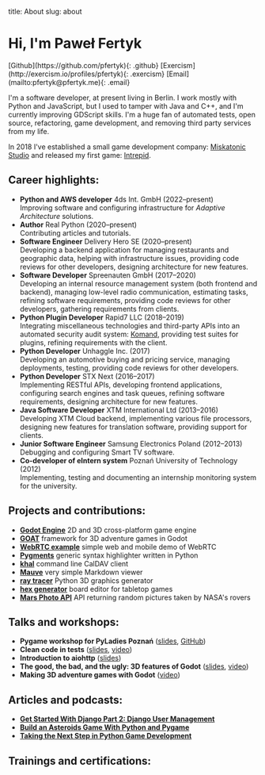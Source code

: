 title: About
slug: about

# Hi, I'm Paweł Fertyk

<div class="photo"></div>
<div class="social-links" markdown="1">
[Github](https://github.com/pfertyk){: .github}
[Exercism](http://exercism.io/profiles/pfertyk){: .exercism}
[Email](mailto:pfertyk@pfertyk.me){: .email}
</div>

I'm a software developer, at present living in Berlin.
I work mostly with Python and JavaScript,
but I used to tamper with Java and C++,
and I'm currently improving GDScript skills.
I'm a huge fan of automated tests, open source, refactoring, game development,
and removing third party services from my life.

In 2018 I've established a small game development company: [Miskatonic Studio](https://miskatonicstudio.com) and released my first game: [Intrepid](https://store.steampowered.com/app/992860/Intrepid).

## Career highlights:
* **Python and AWS developer** 4ds Int. GmbH (2022&ndash;present)  
Improving software and configuring infrastructure for *Adaptive Architecture* solutions.
* **Author** Real Python (2020&ndash;present)  
Contributing articles and tutorials.
* **Software Engineer** Delivery Hero SE (2020&ndash;present)  
Developing a backend application for managing restaurants and geographic data, helping with infrastructure issues, providing code reviews for other developers, designing architecture for new features.
* **Software Developer** Spreenauten GmbH (2017&ndash;2020)  
Developing an internal resource management system (both frontend and backend), managing low-level radio communication, estimating tasks, refining software requirements, providing code reviews for other developers, gathering requirements from clients.
* **Python Plugin Developer** Rapid7 LLC (2018&ndash;2019)  
Integrating miscellaneous technologies and third-party APIs into an automated security audit system: [Komand](https://docs.komand.com/docs/installing-and-updating-plugins), providing test suites for plugins, refining requirements with the client.
* **Python Developer** Unhaggle Inc. (2017)  
Developing an automotive buying and pricing service, managing deployments, testing, providing code reviews for other developers.
* **Python Developer** STX Next (2016&ndash;2017)  
Implementing RESTful APIs, developing frontend applications, configuring search engines and task queues, refining software requirements, designing architecture for new features.
* **Java Software Developer** XTM International Ltd (2013&ndash;2016)  
Developing XTM Cloud backend, implementing various file processors, designing new features for translation software, providing support for clients.
* **Junior Software Engineer** Samsung Electronics Poland (2012&ndash;2013)  
Debugging and configuring Smart TV software.
* **Co-developer of eIntern system** Poznań University of Technology (2012)  
Implementing, testing and documenting an internship monitoring system for the university.

## Projects and contributions:

* [**Godot Engine**](https://github.com/godotengine/godot) 2D and 3D cross-platform game engine
* [**GOAT**](https://github.com/miskatonicstudio/goat) framework for 3D adventure games in Godot
* [**WebRTC example**](https://github.com/pfertyk/webrtc-working-example) simple web and mobile demo of WebRTC
* [**Pygments**](https://github.com/pygments/pygments) generic syntax highlighter written in Python
* [**khal**](https://github.com/pimutils/khal) command line CalDAV client
* [**Mauve**](https://github.com/pfertyk/mauve) very simple Markdown viewer
* [**ray tracer**](https://github.com/pfertyk/ray_tracer) Python 3D graphics generator
* [**hex generator**](https://github.com/pfertyk/hex_generator) board editor for tabletop games
* [**Mars Photo API**](https://github.com/pfertyk/nasa-mars-pics-api) API returning random pictures taken by NASA's rovers

## Talks and workshops:

* **Pygame workshop for PyLadies Poznań** ([slides](http://pyladies-pygame.pfertyk.me), [GitHub](https://github.com/pfertyk/workshop-pyladies-pygame))
* **Clean code in tests** ([slides](http://summit-clean-tests.pfertyk.me), [video](https://www.youtube.com/watch?v=SFDqVP7iP6k&index=8&list=PLwXxS6lAcQUNMUGloNZmlB1dbE95XhQDs))
* **Introduction to aiohttp** ([slides](http://aiohttp.pfertyk.me))
* **The good, the bad, and the ugly: 3D features of Godot** ([slides](https://miskatonicstudio.com/godot-con-2019/), [video](https://www.youtube.com/watch?v=QX5RIeiJ3Qs))
* **Making 3D adventure games with Godot** ([video](https://youtu.be/tHTz848VBcs?t=73))

## Articles and podcasts:

* [**Get Started With Django Part 2: Django User Management**](https://realpython.com/django-user-management/)
* [**Build an Asteroids Game With Python and Pygame**](https://realpython.com/asteroids-game-python/)
* [**Taking the Next Step in Python Game Development**](https://realpython.com/podcasts/rpp/57/)

## Trainings and certifications:

<div data-iframe-width="150" data-iframe-height="270" data-share-badge-id="d61f2e14-adeb-48b3-bfc6-0d0863f6f9ac" data-share-badge-host="https://www.credly.com"></div><script type="text/javascript" async src="//cdn.credly.com/assets/utilities/embed.js"></script>
